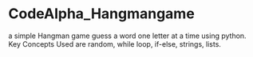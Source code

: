 # CodeAlpha_Hangmangame
a simple Hangman game guess a word one letter at a time using python. Key Concepts Used are random, while loop, if-else, strings, lists.
